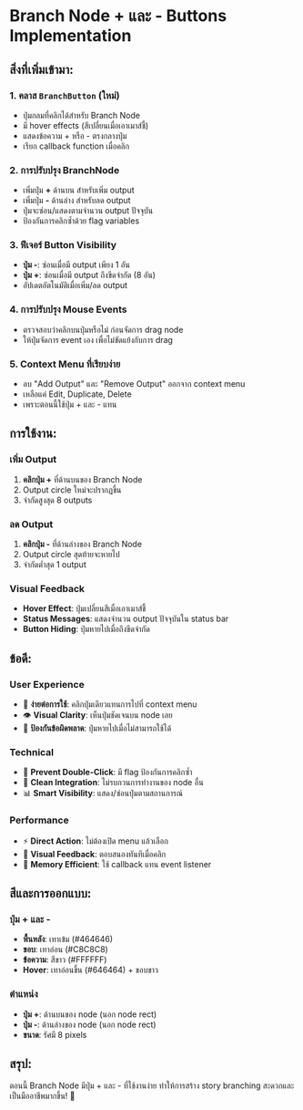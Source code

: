 # Branch Node + และ - Buttons Implementation

## สิ่งที่เพิ่มเข้ามา:

### 1. คลาส `BranchButton` (ใหม่)
- ปุ่มกลมที่คลิกได้สำหรับ Branch Node
- มี hover effects (สีเปลี่ยนเมื่อเอาเมาส์ชี้)
- แสดงข้อความ + หรือ - ตรงกลางปุ่ม
- เรียก callback function เมื่อคลิก

### 2. การปรับปรุง BranchNode
- เพิ่มปุ่ม **+** ด้านบน สำหรับเพิ่ม output
- เพิ่มปุ่ม **-** ด้านล่าง สำหรับลด output
- ปุ่มจะซ่อน/แสดงตามจำนวน output ปัจจุบัน
- ป้องกันการคลิกซ้ำด้วย flag variables

### 3. ฟีเจอร์ Button Visibility
- **ปุ่ม -**: ซ่อนเมื่อมี output เพียง 1 อัน
- **ปุ่ม +**: ซ่อนเมื่อมี output ถึงขีดจำกัด (8 อัน)
- อัปเดตอัตโนมัติเมื่อเพิ่ม/ลด output

### 4. การปรับปรุง Mouse Events
- ตรวจสอบว่าคลิกบนปุ่มหรือไม่ ก่อนจัดการ drag node
- ให้ปุ่มจัดการ event เอง เพื่อไม่ขัดแย้งกับการ drag

### 5. Context Menu ที่เรียบง่าย
- ลบ "Add Output" และ "Remove Output" ออกจาก context menu
- เหลือแค่ Edit, Duplicate, Delete
- เพราะตอนนี้ใช้ปุ่ม + และ - แทน

## การใช้งาน:

### เพิ่ม Output
1. **คลิกปุ่ม +** ที่ด้านบนของ Branch Node
2. Output circle ใหม่จะปรากฏขึ้น
3. จำกัดสูงสุด 8 outputs

### ลด Output  
1. **คลิกปุ่ม -** ที่ด้านล่างของ Branch Node
2. Output circle สุดท้ายจะหายไป
3. จำกัดต่ำสุด 1 output

### Visual Feedback
- **Hover Effect**: ปุ่มเปลี่ยนสีเมื่อเอาเมาส์ชี้
- **Status Messages**: แสดงจำนวน output ปัจจุบันใน status bar
- **Button Hiding**: ปุ่มหายไปเมื่อถึงขีดจำกัด

## ข้อดี:

### User Experience
- 🎯 **ง่ายต่อการใช้**: คลิกปุ่มเดียวแทนการไปที่ context menu
- 👁️ **Visual Clarity**: เห็นปุ่มชัดเจนบน node เลย
- 🚫 **ป้องกันข้อผิดพลาด**: ปุ่มหายไปเมื่อไม่สามารถใช้ได้

### Technical
- 🔄 **Prevent Double-Click**: มี flag ป้องกันการคลิกซ้ำ
- 🎨 **Clean Integration**: ไม่รบกวนการทำงานของ node อื่น
- 📊 **Smart Visibility**: แสดง/ซ่อนปุ่มตามสถานการณ์

### Performance
- ⚡ **Direct Action**: ไม่ต้องเปิด menu แล้วเลือก
- 🎯 **Visual Feedback**: ตอบสนองทันทีเมื่อคลิก
- 💾 **Memory Efficient**: ใช้ callback แทน event listener

## สีและการออกแบบ:

### ปุ่ม + และ -
- **พื้นหลัง**: เทาเข้ม (#464646)
- **ขอบ**: เทาอ่อน (#C8C8C8) 
- **ข้อความ**: สีขาว (#FFFFFF)
- **Hover**: เทาอ่อนขึ้น (#646464) + ขอบขาว

### ตำแหน่ง
- **ปุ่ม +**: ด้านบนของ node (นอก node rect)
- **ปุ่ม -**: ด้านล่างของ node (นอก node rect)
- **ขนาด**: รัศมี 8 pixels

## สรุป:

ตอนนี้ Branch Node มีปุ่ม + และ - ที่ใช้งานง่าย ทำให้การสร้าง story branching สะดวกและเป็นมืออาชีพมากขึ้น! 🎉
